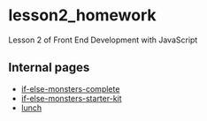 # lesson2_homework

Lesson 2 of Front End Development with JavaScript

## Internal pages

- [if-else-monsters-complete](https://madscity.github.io/lesson2_homework/if-else-monsters-complete/)
- [if-else-monsters-starter-kit](https://madscity.github.io/lesson2_homework/if-else-monsters-starter-kit/)
- [lunch](https://madscity.github.io/lesson2_homework/lunch/)